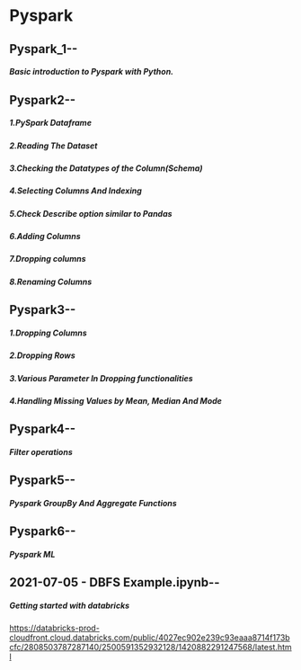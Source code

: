# Pyspark

## Pyspark_1--
##### Basic introduction to Pyspark with Python.

## Pyspark2--
##### 1.PySpark Dataframe
##### 2.Reading The Dataset
##### 3.Checking the Datatypes of the Column(Schema)
##### 4.Selecting Columns And Indexing
##### 5.Check Describe option similar to Pandas
##### 6.Adding Columns
##### 7.Dropping columns
##### 8.Renaming Columns


## Pyspark3--
##### 1.Dropping Columns
##### 2.Dropping Rows
##### 3.Various Parameter In Dropping functionalities
##### 4.Handling Missing Values by Mean, Median And Mode

## Pyspark4--
##### Filter operations

## Pyspark5--
##### Pyspark GroupBy And Aggregate Functions

## Pyspark6--
##### Pyspark ML

## 2021-07-05 - DBFS Example.ipynb--
##### Getting started with databricks
https://databricks-prod-cloudfront.cloud.databricks.com/public/4027ec902e239c93eaaa8714f173bcfc/2808503787287140/2500591352932128/1420882291247568/latest.html
